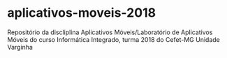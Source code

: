 # aplicativos-moveis-2018
Repositório da discliplina Aplicativos Móveis/Laboratório de Aplicativos Móveis do curso Informática Integrado, turma 2018 do Cefet-MG Unidade Varginha

